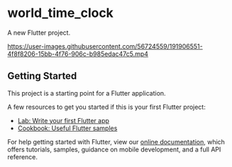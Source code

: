 # world_time_clock

A new Flutter project.


https://user-images.githubusercontent.com/56724559/191906551-4f8f8206-15bb-4f76-906c-b985edac47c5.mp4


## Getting Started

This project is a starting point for a Flutter application.

A few resources to get you started if this is your first Flutter project:

- [Lab: Write your first Flutter app](https://flutter.dev/docs/get-started/codelab)
- [Cookbook: Useful Flutter samples](https://flutter.dev/docs/cookbook)

For help getting started with Flutter, view our
[online documentation](https://flutter.dev/docs), which offers tutorials,
samples, guidance on mobile development, and a full API reference.
